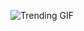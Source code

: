 ![Trending GIF](https://media1.giphy.com/media/YYKoJL28YtscdUTGWA/giphy.gif?cid=8bb21772jpi4vrhrovwe9i14w7jchh3pdhcvsjcbdeor1rsl&ep=v1_gifs_search&rid=giphy.gif&ct=g)
